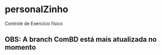 # personalZinho
Controle de Exercício físico

<H2> OBS: A branch ComBD está mais atualizada no momento </H2>
